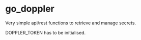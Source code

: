 # go_doppler
Very simple api/rest functions to retrieve and manage secrets.

DOPPLER_TOKEN has to be initialised.

